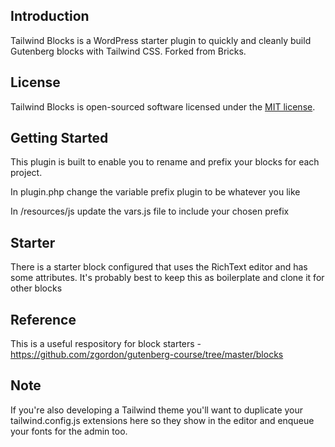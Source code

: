 ## Introduction

Tailwind Blocks is a WordPress starter plugin to quickly and cleanly build Gutenberg blocks with Tailwind CSS. Forked from Bricks.

## License

Tailwind Blocks is open-sourced software licensed under the [MIT license](LICENSE.md).

## Getting Started

This plugin is built to enable you to rename and prefix your blocks for each project.

In plugin.php change the variable prefix plugin to be whatever you like

In /resources/js update the vars.js file to include your chosen prefix

## Starter

There is a starter block configured that uses the RichText editor and has some attributes. It's probably best to keep this as boilerplate and clone it for other blocks

## Reference

This is a useful respository for block starters - https://github.com/zgordon/gutenberg-course/tree/master/blocks

## Note

If you're also developing a Tailwind theme you'll want to duplicate your tailwind.config.js extensions here so they show in the editor and enqueue your fonts for the admin too.
